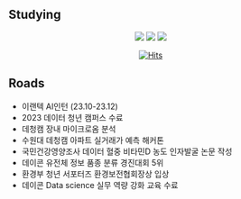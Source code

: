 ## Studying

<div align='center'>
  <img src="https://img.shields.io/badge/Python-3776AB?style=flat&logo=Python&logoColor=white"/>
  <img src="https://img.shields.io/badge/SQL-003B57?style=flat&logo=MySQL&logoColor=white"/>
  <img src="https://img.shields.io/badge/GitHub-181717?style=flat&logo=GitHub&logoColor=white"/>    
</div>

<div align='center'>
  
  [![Hits](https://hits.seeyoufarm.com/api/count/incr/badge.svg?url=https%3A%2F%2Fgithub.com%2FTaeyoungleee&count_bg=%23ABD58C&title_bg=%23555555&icon=&icon_color=%23E7E7E7&title=hits&edge_flat=false)](https://hits.seeyoufarm.com)

</div>

## Roads
- 이랜텍 AI인턴 (23.10-23.12)
- 2023 데이터 청년 캠퍼스 수료
- 데청캠 장내 마이크로옴 분석
- 수원대 데청캠 아파트 실거래가 예측 해커톤
- 국민건강영양조사 데이터 혈중 비타민D 농도 인자발굴 논문 작성
- 데이콘 유전체 정보 품종 분류 경진대회 5위
- 환경부 청년 서포터즈 환경보전협회장상 입상
- 데이콘 Data science 실무 역량 강화 교육 수료

<!--
**Taeyoungleee/Taeyoungleee** is a ✨ _special_ ✨ repository because its `README.md` (this file) appears on your GitHub profile.

Here are some ideas to get you started:

- 🔭 I’m currently working on ...
- 🌱 I’m currently learning ...
- 👯 I’m looking to collaborate on ...
- 🤔 I’m looking for help with ...
- 💬 Ask me about ...
- 📫 How to reach me: ...
- 😄 Pronouns: ...
- ⚡ Fun fact: ...
-->
